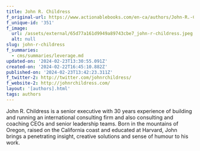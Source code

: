 ```yaml
---
title: John R. Childress
f_original-url: https://www.actionablebooks.com/en-ca/authors/John-R.-Childress/
f_unique-id: '351'
f_image:
  url: /assets/external/65d77a161d9949a89743cbe7_john-r-childress.jpeg
  alt: null
slug: john-r-childress
f_summaries:
  - cms/summaries/leverage.md
updated-on: '2024-02-23T13:30:55.091Z'
created-on: '2024-02-22T16:45:10.882Z'
published-on: '2024-02-23T13:42:23.311Z'
f_twitter-2: http://twitter.com/johnrchildress‎/
f_website-2: http://johnrchildress.com/
layout: '[authors].html'
tags: authors
---
```


John R. Childress is a senior executive with 30 years experience of building and running an international consulting firm and also consulting and coaching CEOs and senior leadership teams. Born in the mountains of Oregon, raised on the California coast and educated at Harvard, John brings a penetrating insight, creative solutions and sense of humour to his work.
